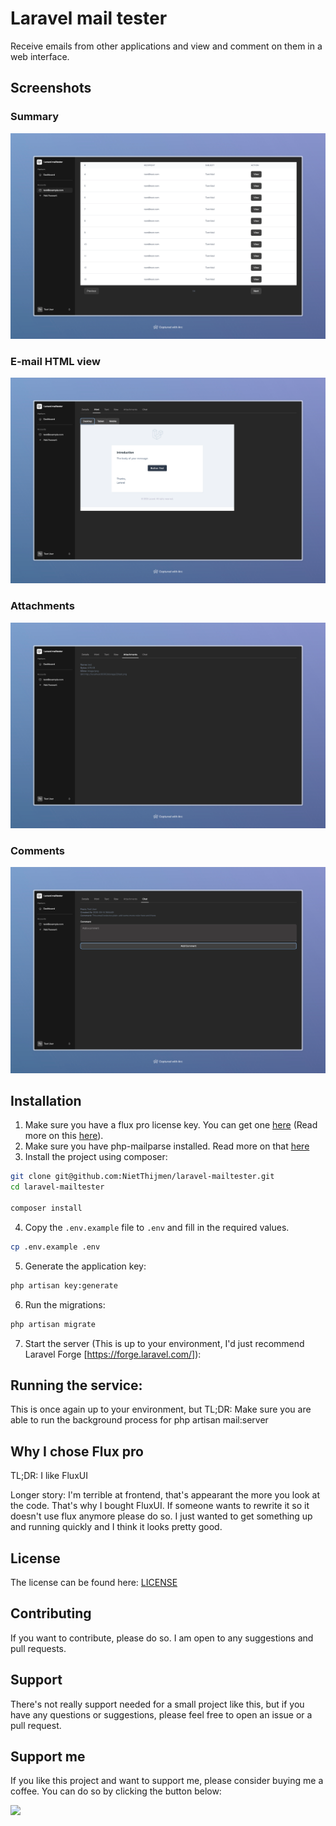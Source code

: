 # Laravel mail tester
Receive emails from other applications and view and comment on them in a web interface.


## Screenshots
### Summary
![Summary](./.github/assets/summary.png)

### E-mail HTML view
![E-mail HTML view](./.github/assets/email.png)

### Attachments
![E-mail text view](./.github/assets/attachments.png)

### Comments
![E-mail text view](./.github/assets/chat.png)

## Installation
1. Make sure you have a flux pro license key. You can get one [here](https://fluxui.dev/) (Read more on this [here](#why-i-chose-flux-pro)).
2. Make sure you have php-mailparse installed. Read more on that [here](https://github.com/php-mime-mail-parser/php-mime-mail-parser)
3. Install the project using composer:
```bash
git clone git@github.com:NietThijmen/laravel-mailtester.git
cd laravel-mailtester

composer install
```
4. Copy the `.env.example` file to `.env` and fill in the required values.
```bash
cp .env.example .env
```
5. Generate the application key:
```bash
php artisan key:generate
```
6. Run the migrations:
```bash
php artisan migrate
```
7. Start the server (This is up to your environment, I'd just recommend Laravel Forge [https://forge.laravel.com/]):



## Running the service:
This is once again up to your environment, but TL;DR: Make sure you are able to run the background process for php artisan mail:server




## Why I chose Flux pro
TL;DR: I like FluxUI

Longer story:
I'm terrible at frontend, that's appearant the more you look at the code.
That's why I bought FluxUI. If someone wants to rewrite it so it doesn't use flux anymore please do so. 
I just wanted to get something up and running quickly and I think it looks pretty good.

## License
The license can be found here: [LICENSE](./LICENSE.md)

## Contributing
If you want to contribute, please do so. I am open to any suggestions and pull requests.

## Support
There's not really support needed for a small project like this, but if you have any questions or suggestions, please feel free to open an issue or a pull request.

## Support me
If you like this project and want to support me, please consider buying me a coffee. You can do so by clicking the button below:

<a href="https://www.buymeacoffee.com/nietthijmen"><img src="https://img.buymeacoffee.com/button-api/?text=Support me&emoji=❤️&slug=nietthijmen&button_colour=FFDD00&font_colour=000000&font_family=Inter&outline_colour=000000&coffee_colour=ffffff" /></a>

